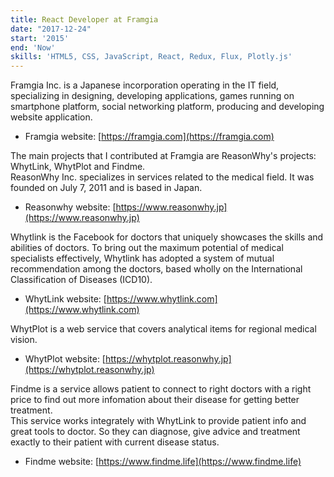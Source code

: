 ```yaml
---
title: React Developer at Framgia
date: "2017-12-24"
start: '2015'
end: 'Now'
skills: 'HTML5, CSS, JavaScript, React, Redux, Flux, Plotly.js'
---
```


Framgia Inc. is a Japanese incorporation operating in the IT field, specializing in designing, developing applications, games running on smartphone platform, social networking platform, producing and developing website application.

* Framgia website: [https://framgia.com](https://framgia.com)

The main projects that I contributed at Framgia are ReasonWhy's projects: WhytLink, WhytPlot and Findme.
<br/>ReasonWhy Inc. specializes in services related to the medical field. It was founded on July 7, 2011 and is based in Japan.

* Reasonwhy website: [https://www.reasonwhy.jp](https://www.reasonwhy.jp)

Whytlink is the Facebook for doctors that uniquely showcases the skills and abilities of doctors. To bring out the maximum potential of medical specialists effectively, Whytlink has adopted a system of mutual recommendation among the doctors, based wholly on the International Classification of Diseases (ICD10).

* WhytLink website: [https://www.whytlink.com](https://www.whytlink.com)

WhytPlot is a web service that covers analytical items for regional medical vision.

* WhytPlot website: [https://whytplot.reasonwhy.jp](https://whytplot.reasonwhy.jp)

Findme is a service allows patient to connect to right doctors with a right price to find out more infomation about their disease for getting better treatment.
<br/>This service works integrately with WhytLink to provide patient info and great tools to doctor. So they can diagnose, give advice and treatment exactly to their patient with current disease status.

* Findme website: [https://www.findme.life](https://www.findme.life)
